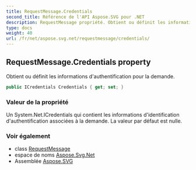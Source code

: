 ```yaml
---
title: RequestMessage.Credentials
second_title: Référence de l'API Aspose.SVG pour .NET
description: RequestMessage propriété. Obtient ou définit les informations dauthentification pour la demande.
type: docs
weight: 40
url: /fr/net/aspose.svg.net/requestmessage/credentials/
---
```

## RequestMessage.Credentials property

Obtient ou définit les informations d'authentification pour la demande.

```csharp
public ICredentials Credentials { get; set; }
```

### Valeur de la propriété

Un System.Net.ICredentials qui contient les informations d'identification d'authentification associées à la demande. La valeur par défaut est nulle.

### Voir également

* class [RequestMessage](../)
* espace de noms [Aspose.Svg.Net](../../requestmessage/)
* Assemblée [Aspose.SVG](../../../)



